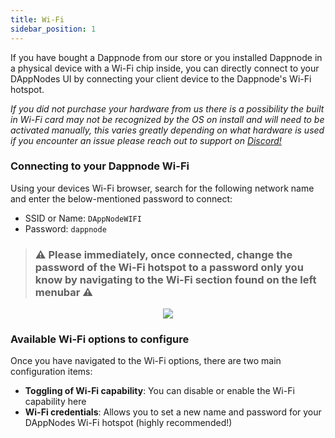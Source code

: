 ```yaml
---
title: Wi-Fi
sidebar_position: 1
---
```


If you have bought a Dappnode from our store or you installed Dappnode in a physical device with a Wi-Fi chip inside, you can directly connect to your DAppNodes UI by connecting your client device to the Dappnode's Wi-Fi hotspot.

_If you did not purchase your hardware from us there is a possibility the built in Wi-Fi card may not be recognized by the OS on install and will need to be activated manually, this varies greatly depending on what hardware is used if you encounter an issue please reach out to support on [Discord!](https://discord.gg/dappnode/)_

### Connecting to your Dappnode Wi-Fi

Using your devices Wi-Fi browser, search for the following network name and enter the below-mentioned password to connect:
- SSID or Name: `DAppNodeWIFI`
- Password: `dappnode`

>### :warning: Please immediately, once connected, change the password of the Wi-Fi hotspot to a password only you know by navigating to the Wi-Fi section found on the left menubar :warning:

<p align="center">
    <img src="../../../../img/wi-fi-menubar.png"/>
</p>

### Available Wi-Fi options to configure

Once you have navigated to the Wi-Fi options, there are two main configuration items:

- **Toggling of Wi-Fi capability**: You can disable or enable the Wi-Fi capability here
- **Wi-Fi credentials**: Allows you to set a new name and password for your DAppNodes Wi-Fi hotspot (highly recommended!)